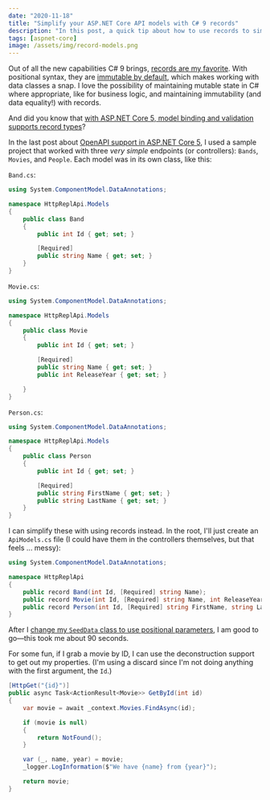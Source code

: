 ```yaml
---
date: "2020-11-18"
title: "Simplify your ASP.NET Core API models with C# 9 records"
description: "In this post, a quick tip about how to use records to simplify your API models."
tags: [aspnet-core]
image: /assets/img/record-models.png
---
```


Out of all the new capabilities C# 9 brings, [records are my favorite](https://daveabrock.com/2020/07/06/c-sharp-9-deep-dive-records). With positional syntax, they are [immutable by default](https://daveabrock.com/2020/11/02/csharp-9-records-immutable-default), which makes working with data classes a snap. I love the possibility of maintaining mutable state in C# where appropriate, like for business logic, and maintaining immutability (and data equality!) with records.

And did you know that [with ASP.NET Core 5, model binding and validation supports record types](https://docs.microsoft.com/aspnet/core/release-notes/aspnetcore-5.0?view=aspnetcore-5.0#model-binding-and-validation-with-c-9-record-types)?

In the last post about [OpenAPI support in ASP.NET Core 5](https://daveabrock.com/2020/11/16/httprepl-openapi-swagger-netcoreapis), I used a sample project that worked with three *very simple* endpoints (or controllers): `Bands`, `Movies`, and `People`. Each model was in its own class, like this:

`Band.cs`:

```csharp
using System.ComponentModel.DataAnnotations;

namespace HttpReplApi.Models
{
    public class Band
    {
        public int Id { get; set; }

        [Required]
        public string Name { get; set; }
    }
}
```

`Movie.cs`:

```csharp
using System.ComponentModel.DataAnnotations;

namespace HttpReplApi.Models
{
    public class Movie
    {
        public int Id { get; set; }

        [Required]
        public string Name { get; set; }
        public int ReleaseYear { get; set; }

    }
}
```

`Person.cs`:

```csharp
using System.ComponentModel.DataAnnotations;

namespace HttpReplApi.Models
{
    public class Person
    {
        public int Id { get; set; }

        [Required]
        public string FirstName { get; set; }
        public string LastName { get; set; }
    }
}
```

I can simplify these with using records instead. In the root, I'll just create an `ApiModels.cs` file (I could have them in the controllers themselves, but that feels ... messy):

```csharp
using System.ComponentModel.DataAnnotations;

namespace HttpReplApi
{
    public record Band(int Id, [Required] string Name);
    public record Movie(int Id, [Required] string Name, int ReleaseYear);
    public record Person(int Id, [Required] string FirstName, string LastName);
}
```

After I [change my `SeedData` class to use positional parameters](https://github.com/daveabrock/HttpReplApi/blob/master/HttpReplApi/Data/SeedData.cs), I am good to go—this took me about 90 seconds.

For some fun, if I grab a movie by ID, I can use the deconstruction support to get out my properties. (I'm using a discard since I'm not doing anything with the first argument, the `Id`.)

```csharp
[HttpGet("{id}")]
public async Task<ActionResult<Movie>> GetById(int id)
{
    var movie = await _context.Movies.FindAsync(id);

    if (movie is null)
    {
        return NotFound();
    }

    var (_, name, year) = movie;
    _logger.LogInformation($"We have {name} from {year}");

    return movie;
}
```




